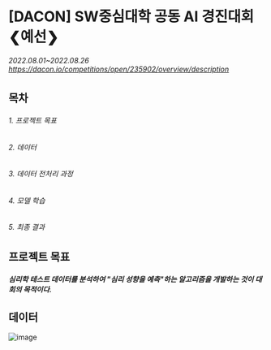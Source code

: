 # [DACON] SW중심대학 공동 AI 경진대회 ❮예선❯
###### 2022.08.01~2022.08.26 https://dacon.io/competitions/open/235902/overview/description
## 목차
###### 1. 프로젝트 목표
###### 2. 데이터
###### 3. 데이터 전처리 과정
###### 4. 모델 학습
###### 5. 최종 결과
## 프로젝트 목표
##### 심리학 테스트 데이터를 분석하여 "심리 성향을 예측"하는 알고리즘을 개발하는 것이 대회의 목적이다.
## 데이터
![image](https://user-images.githubusercontent.com/88043302/189008469-81f0fbe9-def2-41c7-83dc-6e70f4fd794f.png)
